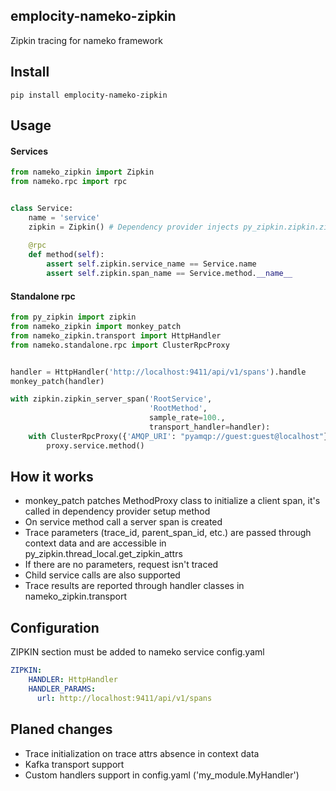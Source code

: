 emplocity-nameko-zipkin
-------------

Zipkin tracing for nameko framework

Install
-------

```
pip install emplocity-nameko-zipkin
```

Usage
-----

#### Services

```python
from nameko_zipkin import Zipkin
from nameko.rpc import rpc


class Service:
    name = 'service'
    zipkin = Zipkin() # Dependency provider injects py_zipkin.zipkin.zipkin_span object
    
    @rpc
    def method(self):
        assert self.zipkin.service_name == Service.name
        assert self.zipkin.span_name == Service.method.__name__
```

#### Standalone rpc

```python
from py_zipkin import zipkin
from nameko_zipkin import monkey_patch
from nameko_zipkin.transport import HttpHandler
from nameko.standalone.rpc import ClusterRpcProxy


handler = HttpHandler('http://localhost:9411/api/v1/spans').handle
monkey_patch(handler)

with zipkin.zipkin_server_span('RootService',
                               'RootMethod',
                               sample_rate=100.,
                               transport_handler=handler):
    with ClusterRpcProxy({'AMQP_URI': "pyamqp://guest:guest@localhost"}) as proxy:
        proxy.service.method()
```

How it works
------------

* monkey_patch patches MethodProxy class to initialize a client span, it's called in dependency provider setup method
* On service method call a server span is created
* Trace parameters (trace_id, parent_span_id, etc.) are passed through context data and are accessible in py_zipkin.thread_local.get_zipkin_attrs
* If there are no parameters, request isn't traced
* Child service calls are also supported
* Trace results are reported through handler classes in nameko_zipkin.transport


Configuration
-------------

ZIPKIN section must be added to nameko service config.yaml

```yaml
ZIPKIN:
    HANDLER: HttpHandler
    HANDLER_PARAMS:
      url: http://localhost:9411/api/v1/spans
```

Planed changes
--------------

* Trace initialization on trace attrs absence in context data
* Kafka transport support
* Custom handlers support in config.yaml ('my_module.MyHandler')
